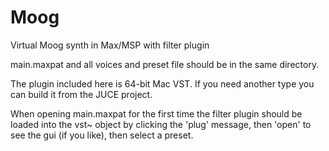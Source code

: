 # Moog
Virtual Moog synth in Max/MSP with filter plugin

main.maxpat and all voices and preset file should be in the same directory.

The plugin included here is 64-bit Mac VST. If you need another type you can build it from the JUCE project.

When opening main.maxpat for the first time the filter plugin should be loaded into the vst~ object by clicking 
the 'plug' message, then 'open' to see the gui (if you like), then select a preset.
